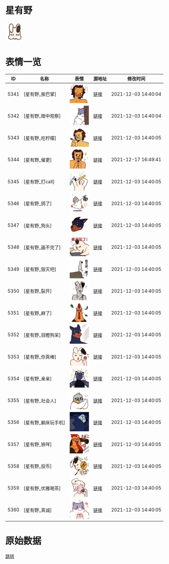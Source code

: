 # 星有野

<img src="./cover.png" height="60" alt="cover" />

# 表情一览

|ID|名称|表情|源地址|修改时间|
|----|----|----|----|----|
|5341|[星有野_挨巴掌]|<img src="./pic/005341_%5B星有野_挨巴掌%5D.png" height="60" alt="挨巴掌"/>|[链接](http://i0.hdslb.com/bfs/emote/18c7ef225e69ffb294d620a2f7b28a83f5623119.png)|2021-12-03 14:40:04|
|5342|[星有野_暗中观察]|<img src="./pic/005342_%5B星有野_暗中观察%5D.png" height="60" alt="暗中观察"/>|[链接](http://i0.hdslb.com/bfs/emote/cc70eb05fe7ba793b9780efa26fec3c5f2a8334c.png)|2021-12-03 14:40:04|
|5343|[星有野_吃柠檬]|<img src="./pic/005343_%5B星有野_吃柠檬%5D.png" height="60" alt="吃柠檬"/>|[链接](http://i0.hdslb.com/bfs/emote/520798459b17d090e16e21cf1af8e2b0333909c7.png)|2021-12-03 14:40:05|
|5344|[星有野_催更]|<img src="./pic/005344_%5B星有野_催更%5D.png" height="60" alt="催更"/>|[链接](http://i0.hdslb.com/bfs/emote/c247e9f08ae3f623a8c9561411d2633eed40491e.png)|2021-12-17 16:49:41|
|5345|[星有野_打call]|<img src="./pic/005345_%5B星有野_打call%5D.png" height="60" alt="打call"/>|[链接](http://i0.hdslb.com/bfs/emote/1263d5def0ab58ccf93bd077eb9385672a451631.png)|2021-12-03 14:40:05|
|5346|[星有野_鸽了]|<img src="./pic/005346_%5B星有野_鸽了%5D.png" height="60" alt="鸽了"/>|[链接](http://i0.hdslb.com/bfs/emote/70b30344e8f5c7212c8b8be0a9081c42bcdc4d40.png)|2021-12-03 14:40:05|
|5347|[星有野_狗头]|<img src="./pic/005347_%5B星有野_狗头%5D.png" height="60" alt="狗头"/>|[链接](http://i0.hdslb.com/bfs/emote/410ec090a711add0fcd151c27c708266119f9f73.png)|2021-12-03 14:40:05|
|5348|[星有野_画不完了]|<img src="./pic/005348_%5B星有野_画不完了%5D.png" height="60" alt="画不完了"/>|[链接](http://i0.hdslb.com/bfs/emote/73fc989ccce04c1fcecd313ae91d4f7addb28d21.png)|2021-12-03 14:40:05|
|5349|[星有野_毁灭吧]|<img src="./pic/005349_%5B星有野_毁灭吧%5D.png" height="60" alt="毁灭吧"/>|[链接](http://i0.hdslb.com/bfs/emote/68b597e346ca1a648bceba8d43ed33b12f9d5b03.png)|2021-12-03 14:40:05|
|5350|[星有野_裂开]|<img src="./pic/005350_%5B星有野_裂开%5D.png" height="60" alt="裂开"/>|[链接](http://i0.hdslb.com/bfs/emote/3a00e70366ae8a2cf6161ba760bc7234ac02c8d7.png)|2021-12-03 14:40:05|
|5351|[星有野_麻了]|<img src="./pic/005351_%5B星有野_麻了%5D.png" height="60" alt="麻了"/>|[链接](http://i0.hdslb.com/bfs/emote/f1dc2b29503ecd16e2b11903c3405cdf1d3f94f8.png)|2021-12-03 14:40:05|
|5352|[星有野_目瞪狗呆]|<img src="./pic/005352_%5B星有野_目瞪狗呆%5D.png" height="60" alt="目瞪狗呆"/>|[链接](http://i0.hdslb.com/bfs/emote/778ab513f2e9e8a59dbe63b100972686f1597906.png)|2021-12-03 14:40:05|
|5353|[星有野_你真棒]|<img src="./pic/005353_%5B星有野_你真棒%5D.png" height="60" alt="你真棒"/>|[链接](http://i0.hdslb.com/bfs/emote/7cdeb6d20bced21ff482f356d1bc682571e34d0a.png)|2021-12-03 14:40:05|
|5354|[星有野_亲亲]|<img src="./pic/005354_%5B星有野_亲亲%5D.png" height="60" alt="亲亲"/>|[链接](http://i0.hdslb.com/bfs/emote/fde4b7f5a6b15072651386bb26c611c7ab2b3bfc.png)|2021-12-03 14:40:05|
|5355|[星有野_社会人]|<img src="./pic/005355_%5B星有野_社会人%5D.png" height="60" alt="社会人"/>|[链接](http://i0.hdslb.com/bfs/emote/16a94e75e4835c3000d07198aa452cf47b51cc44.png)|2021-12-03 14:40:05|
|5356|[星有野_躺床玩手机]|<img src="./pic/005356_%5B星有野_躺床玩手机%5D.png" height="60" alt="躺床玩手机"/>|[链接](http://i0.hdslb.com/bfs/emote/23e49e3e44febdd408657c131488d9aacc33040e.png)|2021-12-03 14:40:05|
|5357|[星有野_铁咩]|<img src="./pic/005357_%5B星有野_铁咩%5D.png" height="60" alt="铁咩"/>|[链接](http://i0.hdslb.com/bfs/emote/33ac30da83ff6f9220df4b6f473125c1ff2ff25d.png)|2021-12-03 14:40:05|
|5358|[星有野_投币]|<img src="./pic/005358_%5B星有野_投币%5D.png" height="60" alt="投币"/>|[链接](http://i0.hdslb.com/bfs/emote/39686799f9720b2b25555c724cc5466cf98e1d83.png)|2021-12-03 14:40:05|
|5359|[星有野_优雅喝茶]|<img src="./pic/005359_%5B星有野_优雅喝茶%5D.png" height="60" alt="优雅喝茶"/>|[链接](http://i0.hdslb.com/bfs/emote/8bfd9283cc324301b8b297f9dd8e5b7a8759ba2e.png)|2021-12-03 14:40:05|
|5360|[星有野_真诚]|<img src="./pic/005360_%5B星有野_真诚%5D.png" height="60" alt="真诚"/>|[链接](http://i0.hdslb.com/bfs/emote/30db8750f9cba166d3c536edd2d4f111f7f9a376.png)|2021-12-03 14:40:05|

# 原始数据

[跳转](./raw.json)

